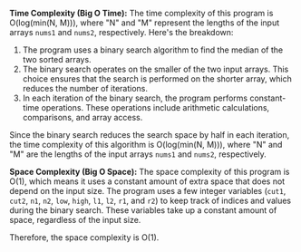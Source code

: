 **Time Complexity (Big O Time):**
The time complexity of this program is O(log(min(N, M))), where "N" and "M" represent the lengths of the input arrays `nums1` and `nums2`, respectively. Here's the breakdown:

1. The program uses a binary search algorithm to find the median of the two sorted arrays.
2. The binary search operates on the smaller of the two input arrays. This choice ensures that the search is performed on the shorter array, which reduces the number of iterations.
3. In each iteration of the binary search, the program performs constant-time operations. These operations include arithmetic calculations, comparisons, and array access.

Since the binary search reduces the search space by half in each iteration, the time complexity of this algorithm is O(log(min(N, M))), where "N" and "M" are the lengths of the input arrays `nums1` and `nums2`, respectively.

**Space Complexity (Big O Space):**
The space complexity of this program is O(1), which means it uses a constant amount of extra space that does not depend on the input size. The program uses a few integer variables (`cut1`, `cut2`, `n1`, `n2`, `low`, `high`, `l1`, `l2`, `r1`, and `r2`) to keep track of indices and values during the binary search. These variables take up a constant amount of space, regardless of the input size.

Therefore, the space complexity is O(1).
